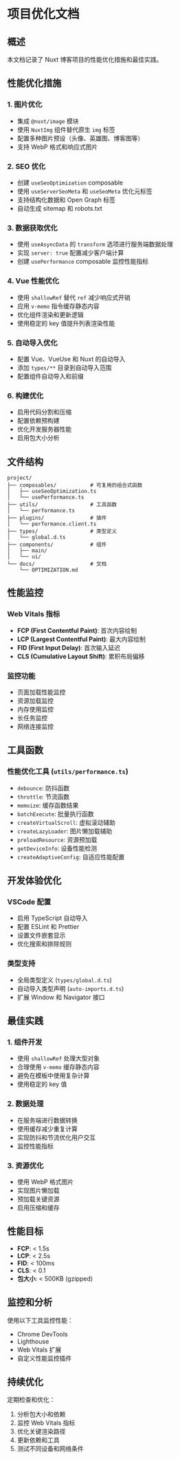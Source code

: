# 项目优化文档

## 概述

本文档记录了 Nuxt 博客项目的性能优化措施和最佳实践。

## 性能优化措施

### 1. 图片优化
- 集成 `@nuxt/image` 模块
- 使用 `NuxtImg` 组件替代原生 `img` 标签
- 配置多种图片预设（头像、英雄图、博客图等）
- 支持 WebP 格式和响应式图片

### 2. SEO 优化
- 创建 `useSeoOptimization` composable
- 使用 `useServerSeoMeta` 和 `useSeoMeta` 优化元标签
- 支持结构化数据和 Open Graph 标签
- 自动生成 sitemap 和 robots.txt

### 3. 数据获取优化
- 使用 `useAsyncData` 的 `transform` 选项进行服务端数据处理
- 实现 `server: true` 配置减少客户端计算
- 创建 `usePerformance` composable 监控性能指标

### 4. Vue 性能优化
- 使用 `shallowRef` 替代 `ref` 减少响应式开销
- 应用 `v-memo` 指令缓存静态内容
- 优化组件渲染和更新逻辑
- 使用稳定的 key 值提升列表渲染性能

### 5. 自动导入优化
- 配置 Vue、VueUse 和 Nuxt 的自动导入
- 添加 `types/**` 目录到自动导入范围
- 配置组件自动导入和前缀

### 6. 构建优化
- 启用代码分割和压缩
- 配置依赖预构建
- 优化开发服务器性能
- 启用包大小分析

## 文件结构

```
project/
├── composables/           # 可复用的组合式函数
│   ├── useSeoOptimization.ts
│   └── usePerformance.ts
├── utils/                 # 工具函数
│   └── performance.ts
├── plugins/               # 插件
│   └── performance.client.ts
├── types/                 # 类型定义
│   └── global.d.ts
├── components/            # 组件
│   ├── main/
│   └── ui/
└── docs/                  # 文档
    └── OPTIMIZATION.md
```

## 性能监控

### Web Vitals 指标
- **FCP (First Contentful Paint)**: 首次内容绘制
- **LCP (Largest Contentful Paint)**: 最大内容绘制
- **FID (First Input Delay)**: 首次输入延迟
- **CLS (Cumulative Layout Shift)**: 累积布局偏移

### 监控功能
- 页面加载性能监控
- 资源加载监控
- 内存使用监控
- 长任务监控
- 网络连接监控

## 工具函数

### 性能优化工具 (`utils/performance.ts`)
- `debounce`: 防抖函数
- `throttle`: 节流函数
- `memoize`: 缓存函数结果
- `batchExecute`: 批量执行函数
- `createVirtualScroll`: 虚拟滚动辅助
- `createLazyLoader`: 图片懒加载辅助
- `preloadResource`: 资源预加载
- `getDeviceInfo`: 设备性能检测
- `createAdaptiveConfig`: 自适应性能配置

## 开发体验优化

### VSCode 配置
- 启用 TypeScript 自动导入
- 配置 ESLint 和 Prettier
- 设置文件嵌套显示
- 优化搜索和排除规则

### 类型支持
- 全局类型定义 (`types/global.d.ts`)
- 自动导入类型声明 (`auto-imports.d.ts`)
- 扩展 Window 和 Navigator 接口

## 最佳实践

### 1. 组件开发
- 使用 `shallowRef` 处理大型对象
- 合理使用 `v-memo` 缓存静态内容
- 避免在模板中使用复杂计算
- 使用稳定的 key 值

### 2. 数据处理
- 在服务端进行数据转换
- 使用缓存减少重复计算
- 实现防抖和节流优化用户交互
- 监控性能指标

### 3. 资源优化
- 使用 WebP 格式图片
- 实现图片懒加载
- 预加载关键资源
- 启用压缩和缓存

## 性能目标

- **FCP**: < 1.5s
- **LCP**: < 2.5s
- **FID**: < 100ms
- **CLS**: < 0.1
- **包大小**: < 500KB (gzipped)

## 监控和分析

使用以下工具监控性能：
- Chrome DevTools
- Lighthouse
- Web Vitals 扩展
- 自定义性能监控插件

## 持续优化

定期检查和优化：
1. 分析包大小和依赖
2. 监控 Web Vitals 指标
3. 优化关键渲染路径
4. 更新依赖和工具
5. 测试不同设备和网络条件